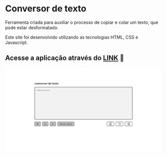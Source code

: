 # Conversor de texto

Ferramenta criada para auxiliar o processo de copiar e colar um texto, que pode estar desformatado.

Este site foi desenvolvido utilizando as tecnologias HTML, CSS e Javascript. 


## Acesse a aplicação através do [LINK](https://conversordetexto.surge.sh/) 🔗

![](./img/text.png)
